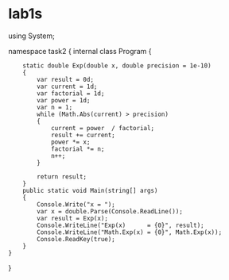 # lab1s
using System;

namespace task2
{
    internal class Program
    {
        
        
        static double Exp(double x, double precision = 1e-10)
        {
            var result = 0d;
            var current = 1d;
            var factorial = 1d;
            var power = 1d;
            var n = 1;
            while (Math.Abs(current) > precision)
            {
                current = power  / factorial;
                result += current;
                power *= x;
                factorial *= n;
                n++;
            }

            return result;
        }
        public static void Main(string[] args)
        {
            Console.Write("x = ");
            var x = double.Parse(Console.ReadLine());
            var result = Exp(x);
            Console.WriteLine("Exp(x)      = {0}", result);
            Console.WriteLine("Math.Exp(x) = {0}", Math.Exp(x));
            Console.ReadKey(true);   
        }
    }
}
